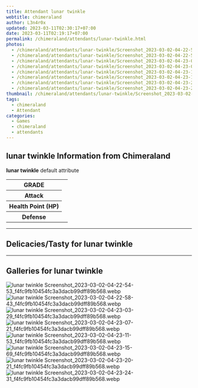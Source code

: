 ```yaml
---
title: Attendant lunar twinkle
webtitle: chimeraland
author: L3n4r0x
updated: 2023-03-11T02:30:17+07:00
date: 2023-03-11T02:19:17+07:00
permalink: /chimeraland/attendants/lunar-twinkle.html
photos:
  - /chimeraland/attendants/lunar-twinkle/Screenshot_2023-03-02-04-22-54-53_f4fc9fb10454fc3a3dacb99dff89b568.webp
  - /chimeraland/attendants/lunar-twinkle/Screenshot_2023-03-02-04-22-58-43_f4fc9fb10454fc3a3dacb99dff89b568.webp
  - /chimeraland/attendants/lunar-twinkle/Screenshot_2023-03-02-04-23-03-29_f4fc9fb10454fc3a3dacb99dff89b568.webp
  - /chimeraland/attendants/lunar-twinkle/Screenshot_2023-03-02-04-23-07-21_f4fc9fb10454fc3a3dacb99dff89b568.webp
  - /chimeraland/attendants/lunar-twinkle/Screenshot_2023-03-02-04-23-11-53_f4fc9fb10454fc3a3dacb99dff89b568.webp
  - /chimeraland/attendants/lunar-twinkle/Screenshot_2023-03-02-04-23-15-69_f4fc9fb10454fc3a3dacb99dff89b568.webp
  - /chimeraland/attendants/lunar-twinkle/Screenshot_2023-03-02-04-23-20-21_f4fc9fb10454fc3a3dacb99dff89b568.webp
  - /chimeraland/attendants/lunar-twinkle/Screenshot_2023-03-02-04-23-24-31_f4fc9fb10454fc3a3dacb99dff89b568.webp
thumbnail: /chimeraland/attendants/lunar-twinkle/Screenshot_2023-03-02-04-22-54-53_f4fc9fb10454fc3a3dacb99dff89b568.webp
tags:
  - chimeraland
  - Attendant
categories:
  - Games
  - chimeraland
  - attendants
---
```


<section id="bootstrap-wrapper"><link rel="stylesheet" href="https://rawcdn.githack.com/dimaslanjaka/Web-Manajemen/0c3b5aa1813bd4abcd2c11bf3e37928b15c28664/css/bootstrap-5-3-0-alpha3-wrapper.css"/><h2 id="attribute">lunar twinkle Information from Chimeraland</h2><p><b>lunar twinkle</b> default attribute <table><tr><th>GRADE</th><td></td></tr><tr><th>Attack</th><td></td></tr><tr><th>Health Point (HP)</th><td></td></tr><tr><th>Defense</th><td></td></tr></table></p><hr/><h2 id="delicacies">Delicacies/Tasty for lunar twinkle</h2><div class="text-white bg-dark"></div><hr/><div id="gallery"><h2>Galleries for lunar twinkle</h2><div class="row"><div class="col-lg-6 col-12"><img src="/chimeraland/attendants/lunar-twinkle/Screenshot_2023-03-02-04-22-54-53_f4fc9fb10454fc3a3dacb99dff89b568.webp" alt="lunar twinkle Screenshot_2023-03-02-04-22-54-53_f4fc9fb10454fc3a3dacb99dff89b568.webp"/></div><div class="col-lg-6 col-12"><img src="/chimeraland/attendants/lunar-twinkle/Screenshot_2023-03-02-04-22-58-43_f4fc9fb10454fc3a3dacb99dff89b568.webp" alt="lunar twinkle Screenshot_2023-03-02-04-22-58-43_f4fc9fb10454fc3a3dacb99dff89b568.webp"/></div><div class="col-lg-6 col-12"><img src="/chimeraland/attendants/lunar-twinkle/Screenshot_2023-03-02-04-23-03-29_f4fc9fb10454fc3a3dacb99dff89b568.webp" alt="lunar twinkle Screenshot_2023-03-02-04-23-03-29_f4fc9fb10454fc3a3dacb99dff89b568.webp"/></div><div class="col-lg-6 col-12"><img src="/chimeraland/attendants/lunar-twinkle/Screenshot_2023-03-02-04-23-07-21_f4fc9fb10454fc3a3dacb99dff89b568.webp" alt="lunar twinkle Screenshot_2023-03-02-04-23-07-21_f4fc9fb10454fc3a3dacb99dff89b568.webp"/></div><div class="col-lg-6 col-12"><img src="/chimeraland/attendants/lunar-twinkle/Screenshot_2023-03-02-04-23-11-53_f4fc9fb10454fc3a3dacb99dff89b568.webp" alt="lunar twinkle Screenshot_2023-03-02-04-23-11-53_f4fc9fb10454fc3a3dacb99dff89b568.webp"/></div><div class="col-lg-6 col-12"><img src="/chimeraland/attendants/lunar-twinkle/Screenshot_2023-03-02-04-23-15-69_f4fc9fb10454fc3a3dacb99dff89b568.webp" alt="lunar twinkle Screenshot_2023-03-02-04-23-15-69_f4fc9fb10454fc3a3dacb99dff89b568.webp"/></div><div class="col-lg-6 col-12"><img src="/chimeraland/attendants/lunar-twinkle/Screenshot_2023-03-02-04-23-20-21_f4fc9fb10454fc3a3dacb99dff89b568.webp" alt="lunar twinkle Screenshot_2023-03-02-04-23-20-21_f4fc9fb10454fc3a3dacb99dff89b568.webp"/></div><div class="col-lg-6 col-12"><img src="/chimeraland/attendants/lunar-twinkle/Screenshot_2023-03-02-04-23-24-31_f4fc9fb10454fc3a3dacb99dff89b568.webp" alt="lunar twinkle Screenshot_2023-03-02-04-23-24-31_f4fc9fb10454fc3a3dacb99dff89b568.webp"/></div></div></div></section>